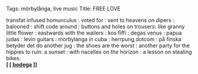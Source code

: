 Tags: mörbylånga, live music
Title: FREE LOVE
  
transfat infused homunculus : voted for : sent to heavens on dipers : balooned : shift code around : buttons and holes on trousers: like granny little flower : eastwards with the wailers : kos fiffi : degas venus : papua judas : levin guitars : morbylanga in cuba : herrpung dotcom : på finska betyder det do another jug : the shoes are the worst : another party for the hippies to ruin: a sunset : with nacelles on the horizon : a lesson on stealing bikes.  
**[ [ [bodega](https://bodegabk.bandcamp.com) ]]**